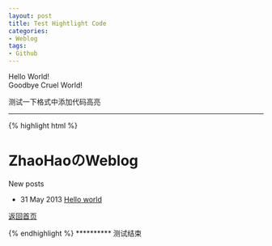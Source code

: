 ```yaml
---
layout: post
title: Test Hightlight Code
categories:
- Weblog
tags:
- Github
---
```

Hello World!   
Goodbye Cruel World!  

测试一下格式中添加代码高亮
**********
{% highlight html %}
<!DOCTYPE html>
<html>
<link rel="shortcut icon" href="/favicon.ico">
<link rel="stylesheet" href="/media/css/style.css">
<link rel="stylesheet" href="/media/css/highlight.css">
<script type="text/javascript" src="/js/jquery-1.7.1.min.js"></script>

<head>
<meta http-equiv="content-type" content="text/html; charset=utf-8" />
<title>ZhaoHaoのWeblog</title>
</head>
<body>
<h1>ZhaoHaoのWeblog</h1>
<p>New posts</p>
<ul>

<li>31 May 2013 <a href="/hello-world.html">Hello world</a></li>

</ul>

<p><a href="http://web.zhaohao.org">返回首页</a></p>
</body>
</html>
{% endhighlight %}
**********
测试结束